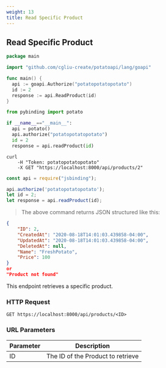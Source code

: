 ```yaml
---
weight: 13
title: Read Specific Product
---
```


## Read Specific Product

```go
package main

import "github.com/cgliu-create/potatoapi/lang/goapi"

func main() {
  api := goapi.Authorize("potatopotatopotato")
  id := 2
  response := api.ReadProduct(id) 
}
```


```python
from pybinding import potato

if __name__=="__main__":
  api = potato()
  api.authorize("potatopotatopotato")
  id = 2
  response = api.readProduct(id)
```

```shell
curl
    -H "Token: potatopotatopotato"
    -X GET "https://localhost:8000/api/products/2"
```

```javascript
const api = require("jsbinding");

api.authorize('potatopotatopotato');
let id = 2;
let response = api.readProduct(id);
```

> The above command returns JSON structured like this:

```json
{
    "ID": 2,
    "CreatedAt": "2020-08-18T14:01:03.439858-04:00",
    "UpdatedAt": "2020-08-18T14:01:03.439858-04:00",
    "DeletedAt": null,
    "Name": "FreshPotato",
    "Price": 100
}
or
"Product not found"
```

This endpoint retrieves a specific product.

### HTTP Request

`GET https://localhost:8000/api/products/<ID>`

### URL Parameters

Parameter | Description
--------- | -----------
ID | The ID of the Product to retrieve

